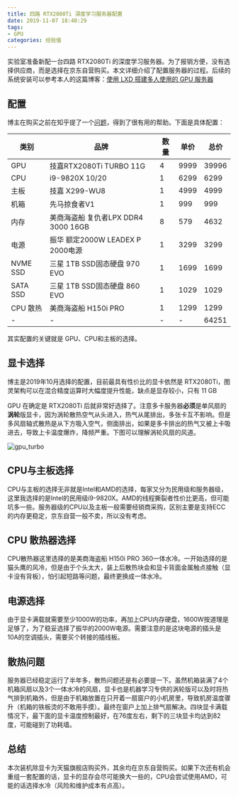 ```yaml
---
title: 四路 RTX2080Ti 深度学习服务器配置
date: 2019-11-07 18:48:29
tags:
- GPU
categories: 经验值
---
```



实验室准备新配一台四路 RTX2080Ti 的深度学习服务器。为了报销方便，没有选择供应商，而是选择在京东自营购买。本文详细介绍了配置服务器的过程。后续的系统安装可以参考本人的这篇博客：[使用 LXD 搭建多人使用的 GPU 服务器](https://xungejiang.com/2019/05/31/lxd-setting/)

<!-- more -->

## 配置

博主在购买之前在知乎提了一个[问题](https://www.zhihu.com/question/345502563)，得到了很有用的帮助。下面是具体配置：

类别|品牌|数量|单价|总价
-|-|-|-|-
GPU|	技嘉RTX2080Ti TURBO 11G|	4|	9999|	39996
CPU|	i9-9820X 10/20|	1|	6299|	6299
主板|	技嘉 X299-WU8|	1|	4999|	4999
机箱|	先马掠食者V1|	1|	999|	999
内存|	美商海盗船 复仇者LPX DDR4 3000 16GB|	8|	579|	4632
电源|	振华 额定2000W LEADEX P 2000电源|	1|	3299|	3299
NVME SSD|	三星 1TB SSD固态硬盘 970 EVO|	1|	1699|	1699
SATA SSD|	三星 1TB SSD固态硬盘 860 EVO|	1|	1029|	1029
CPU 散热|	美商海盗船 H150i PRO|	1|	1299|	1299
-|	-|	-|	-|	64251

其实配置的关键就是 GPU、CPU和主板的选择。

## 显卡选择

博主是2019年10月选择的配置，目前最具有性价比的显卡依然是 RTX2080Ti，图灵架构可以在混合精度运算时大幅度提升性能，缺点是显存较小，只有 11 GB

GPU 在确定是 RTX2080Ti 后就非常好选择了。注意多卡服务器**必须**是单风扇的**涡轮**版显卡，因为涡轮散热空气从头进入，热气从尾排出，多张卡互不影响。但是多风扇轴式散热是从下方吸入空气，侧面排出，如果是多卡排出的热气又被上卡吸进去，导致上卡温度爆炸，降频严重。下图可以理解涡轮风扇的风道。

![gpu_turbo](https://img.xungejiang.com/static/images/19-11-07/gpu-turbo.jpg)

## CPU与主板选择

CPU与主板的选择无非就是Intel和AMD的选择，每家又分为民用级和服务器级，这里我选择的是Intel的民用级i9-9820X。AMD的线程撕裂者性价比更高，但可能坑多一些。服务器级的CPU以及主板一般需要经销商采购，区别主要是支持ECC的内存更稳定，京东自营一般不卖，所以没有考虑。

## CPU 散热器选择

CPU散热器这里选择的是美商海盗船 H150i PRO 360一体水冷。一开始选择的是猫头鹰的风冷，但是由于个头太大，装上后散热块会和显卡背面金属触点接触（显卡没有背板），怕引起短路等问题，最终更换成一体水冷。

## 电源选择

由于显卡满载就需要至少1000W的功率，再加上CPU内存硬盘，1600W按道理是足够了，为了稳妥选择了振华的2000W电源。需要注意的是这块电源的插头是10A的空调插头，需要买个转接的插线板。

## 散热问题

服务器已经稳定运行了半年多，散热问题还是有必要提一下。虽然机箱装满了4个机箱风扇以及3个一体水冷的风扇，显卡也是机器学习专供的涡轮版可以及时将热气排到机箱外，但是由于机箱放置在只开着一扇窗户的小机房里，导致机房温度骤升（机箱的铁板烫的不敢用手摸）。最终在窗户上加上排气扇解决。四块显卡满载情况下，最下面的显卡温度控制最好，在76度左右，剩下的三块显卡均达到82度，可能碰到了功耗墙。

## 总结

本次装机除显卡为天猫旗舰店购买外，其余均在京东自营购买。如果下次还有机会重组一套配置的话，显卡的显存会尽可能换大一些的，CPU会尝试使用AMD，可能的话选择水冷（风险和维护成本有点高）。